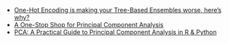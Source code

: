 - [One-Hot Encoding is making your Tree-Based Ensembles worse, here’s why?](https://towardsdatascience.com/one-hot-encoding-is-making-your-tree-based-ensembles-worse-heres-why-d64b282b5769)
- [A One-Stop Shop for Principal Component Analysis](https://towardsdatascience.com/a-one-stop-shop-for-principal-component-analysis-5582fb7e0a9c)
- [PCA: A Practical Guide to Principal Component Analysis in R & Python](https://www.analyticsvidhya.com/blog/2016/03/pca-practical-guide-principal-component-analysis-python/)
